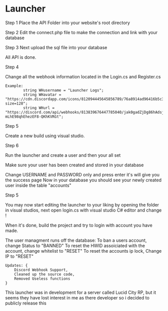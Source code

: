 # Launcher
Step 1
Place the API Folder into your website's root directory

Step 2
Edit the connect.php file to make the connection and link with your database

Step 3 
Next upload the sql file into your database

All API is done.

Step 4

Change all the webhook information located in the Login.cs and Register.cs

```
Example:
        string WHusername = "Launcher Logs";
        string WHavatar = "https://cdn.discordapp.com/icons/812094445645856789/76a8914ad96416b5c35e689ce06d84fb.png?size=128";
        string WHurl = "https://discord.com/api/webhooks/813839676447785040/jak0gadZjDg86hAdsjJ0fP8P7tamFNJ4JLauB3KI2HU-mLhE98qhEhezEF8-QKhKVRGt";
```

Step 5 

Create a new build using visual studio.

Step 6 

Run the launcher and create a user and then your all set

Make sure your user has been created and stored in your database

Change USERNAME and PASSWORD only and press enter it's will give you the success page
Now in your database you should see your newly created user inside the table "accounts"

Step 5

You may now start editing the launcher to your liking by opening the folder in visual studios,
next open login.cs with visual studio C# editor and change !

When it's done, build the project and try to login with account you have made.

The user managment runs off the database:
To ban a users account, change Status to "BANNED"
To reset the HWID assoiciated with the account, change whitelist to "RESET"
To reset the accounts ip lock, Change IP to "RESET"

```
Updates: {
    Discord Webhook Support,
    Cleaned up the source code,
    Removed Useless functions
}
```

This launcher was in development for a server called Lucid City RP, but it seems they have lost interest in me as there developer so i decided to publicly release this